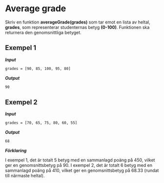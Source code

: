 # Average grade

Skriv en funktion **averageGrade(grades)** som tar emot en lista av heltal, **grades**, som representerar studenternas betyg **(0-100)**. Funktionen ska returnera den genomsnittliga betyget.

## Exempel 1

**_Input_**

```bash
grades = [90, 85, 100, 95, 80]
```

**_Output_**

```bash
90
```

## Exempel 2

**_Input_**

```bash
grades = [70, 65, 75, 80, 60, 55]
```

**_Output_**

```bash
68
```

**_Förklaring_**

I exempel 1, det är totalt 5 betyg med en sammanlagd poäng på 450, vilket ger en genomsnittsbetyg på 90. I exempel 2, det är totalt 6 betyg med en sammanlagd poäng på 410, vilket ger en genomsnittsbetyg på 68.33 (rundat till närmaste heltal).
